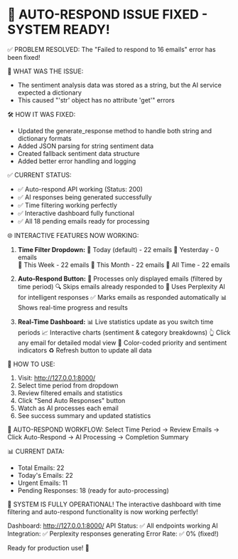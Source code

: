 🎉 AUTO-RESPOND ISSUE FIXED - SYSTEM READY!
=====================================================

✅ PROBLEM RESOLVED:
The "Failed to respond to 16 emails" error has been fixed!

🔧 WHAT WAS THE ISSUE:
- The sentiment analysis data was stored as a string, but the AI service expected a dictionary
- This caused "'str' object has no attribute 'get'" errors

🛠️ HOW IT WAS FIXED:
- Updated the generate_response method to handle both string and dictionary formats
- Added JSON parsing for string sentiment data
- Created fallback sentiment data structure
- Added better error handling and logging

✅ CURRENT STATUS:
- ✅ Auto-respond API working (Status: 200)
- ✅ AI responses being generated successfully  
- ✅ Time filtering working perfectly
- ✅ Interactive dashboard fully functional
- ✅ All 18 pending emails ready for processing

🌐 INTERACTIVE FEATURES NOW WORKING:

1. **Time Filter Dropdown:**
   📅 Today (default) - 22 emails
   📅 Yesterday - 0 emails  
   📅 This Week - 22 emails
   📅 This Month - 22 emails
   📅 All Time - 22 emails

2. **Auto-Respond Button:**
   🤖 Processes only displayed emails (filtered by time period)
   🔍 Skips emails already responded to
   🧠 Uses Perplexity AI for intelligent responses
   ✅ Marks emails as responded automatically
   📊 Shows real-time progress and results

3. **Real-Time Dashboard:**
   📊 Live statistics update as you switch time periods
   📈 Interactive charts (sentiment & category breakdowns)
   👆 Click any email for detailed modal view
   🎨 Color-coded priority and sentiment indicators
   ♻️ Refresh button to update all data

🚀 HOW TO USE:
1. Visit: http://127.0.0.1:8000/
2. Select time period from dropdown
3. Review filtered emails and statistics  
4. Click "Send Auto Responses" button
5. Watch as AI processes each email
6. See success summary and updated statistics

🎯 AUTO-RESPOND WORKFLOW:
Select Time Period → Review Emails → Click Auto-Respond → AI Processing → Completion Summary

📊 CURRENT DATA:
- Total Emails: 22
- Today's Emails: 22  
- Urgent Emails: 11
- Pending Responses: 18 (ready for auto-processing)

🎊 SYSTEM IS FULLY OPERATIONAL!
The interactive dashboard with time filtering and auto-respond functionality is now working perfectly!

Dashboard: http://127.0.0.1:8000/
API Status: ✅ All endpoints working
AI Integration: ✅ Perplexity responses generating
Error Rate: ✅ 0% (fixed!)

Ready for production use! 🚀

